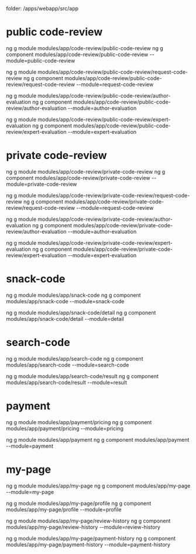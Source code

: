 folder: /apps/webapp/src/app

# public code-review
ng g module modules/app/code-review/public-code-review
ng g component modules/app/code-review/public-code-review --module=public-code-review

ng g module modules/app/code-review/public-code-review/request-code-review
ng g component modules/app/code-review/public-code-review/request-code-review --module=request-code-review

ng g module modules/app/code-review/public-code-review/author-evaluation
ng g component modules/app/code-review/public-code-review/author-evaluation --module=author-evaluation

ng g module modules/app/code-review/public-code-review/expert-evaluation
ng g component modules/app/code-review/public-code-review/expert-evaluation --module=expert-evaluation

# private code-review
ng g module modules/app/code-review/private-code-review
ng g component modules/app/code-review/private-code-review --module=private-code-review

ng g module modules/app/code-review/private-code-review/request-code-review
ng g component modules/app/code-review/private-code-review/request-code-review --module=request-code-review

ng g module modules/app/code-review/private-code-review/author-evaluation
ng g component modules/app/code-review/private-code-review/author-evaluation --module=author-evaluation

ng g module modules/app/code-review/private-code-review/expert-evaluation
ng g component modules/app/code-review/private-code-review/expert-evaluation --module=expert-evaluation


# snack-code
ng g module modules/app/snack-code
ng g component modules/app/snack-code --module=snack-code

ng g module modules/app/snack-code/detail
ng g component modules/app/snack-code/detail --module=detail

# search-code
ng g module modules/app/search-code
ng g component modules/app/search-code --module=search-code

ng g module modules/app/search-code/result
ng g component modules/app/search-code/result --module=result

# payment
ng g module modules/app/payment/pricing
ng g component modules/app/payment/pricing --module=pricing

ng g module modules/app/payment
ng g component modules/app/payment --module=payment

# my-page
ng g module modules/app/my-page
ng g component modules/app/my-page --module=my-page

ng g module modules/app/my-page/profile
ng g component modules/app/my-page/profile --module=profile

ng g module modules/app/my-page/review-history
ng g component modules/app/my-page/review-history --module=review-history

ng g module modules/app/my-page/payment-history
ng g component modules/app/my-page/payment-history --module=payment-history
